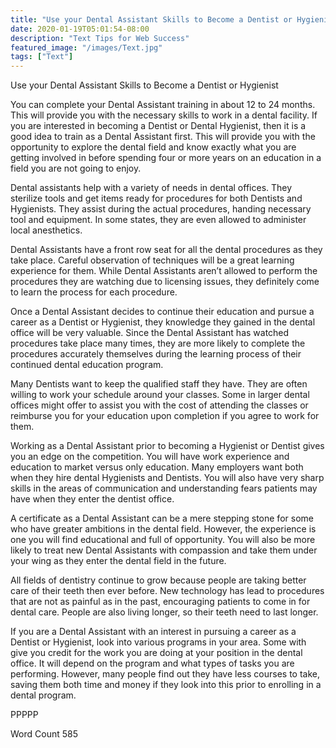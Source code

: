 ```yaml
---
title: "Use your Dental Assistant Skills to Become a Dentist or Hygienist"
date: 2020-01-19T05:01:54-08:00
description: "Text Tips for Web Success"
featured_image: "/images/Text.jpg"
tags: ["Text"]
---
```


Use your Dental Assistant Skills to Become a Dentist or Hygienist

You can complete your Dental Assistant training in about 12 to 24 months. This will provide you with the necessary skills to work in a dental facility. If you are interested in becoming a Dentist or Dental Hygienist, then it is a good idea to train as a Dental Assistant first. This will provide you with the opportunity to explore the dental field and know exactly what you are getting involved in before spending four or more years on an education in a field you are not going to enjoy.

Dental assistants help with a variety of needs in dental offices. They sterilize tools and get items ready for procedures for both Dentists and Hygienists. They assist during the actual procedures, handing necessary tool and equipment. In some states, they are even allowed to administer local anesthetics. 

Dental Assistants have a front row seat for all the dental procedures as they take place. Careful observation of techniques will be a great learning experience for them. While Dental Assistants aren’t allowed to perform the procedures they are watching due to licensing issues, they definitely come to learn the process for each procedure. 

Once a Dental Assistant decides to continue their education and pursue a career as a Dentist or Hygienist, they knowledge they gained in the dental office will be very valuable. Since the Dental Assistant has watched procedures take place many times, they are more likely to complete the procedures accurately themselves during the learning process of their continued dental education program.

Many Dentists want to keep the qualified staff they have. They are often willing to work your schedule around your classes. Some in larger dental offices might offer to assist you with the cost of attending the classes or reimburse you for your education upon completion if you agree to work for them.

Working as a Dental Assistant prior to becoming a Hygienist or Dentist gives you an edge on the competition. You will have work experience and education to market versus only education. Many employers want both when they hire dental Hygienists and Dentists. You will also have very sharp skills in the areas of communication and understanding fears patients may have when they enter the dentist office.

A certificate as a Dental Assistant can be a mere stepping stone for some who have greater ambitions in the dental field. However, the experience is one you will find educational and full of opportunity. You will also be more likely to treat new Dental Assistants with compassion and take them under your wing as they enter the dental field in the future. 

All fields of dentistry continue to grow because people are taking better care of their teeth then ever before. New technology has lead to procedures that are not as painful as in the past, encouraging patients to come in for dental care. People are also living longer, so their teeth need to last longer.

If you are a Dental Assistant with an interest in pursuing a career as a Dentist or Hygienist, look into various programs in your area. Some with give you credit for the work you are doing at your position in the dental office. It will depend on the program and what types of tasks you are performing. However, many people find out they have less courses to take, saving them both time and money if they look into this prior to enrolling in a dental program. 

PPPPP

Word Count 585

